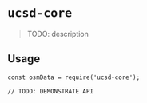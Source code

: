 # `ucsd-core`

> TODO: description

## Usage

```
const osmData = require('ucsd-core');

// TODO: DEMONSTRATE API
```
